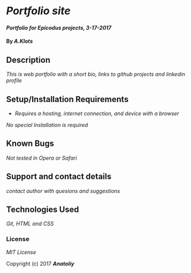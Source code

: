 # _Portfolio site_

#### _Portfolio for Epicodus projects, 3-17-2017_

#### By _**A.Klots**_

## Description

_This is web portfolio with a short bio, links to github projects and linkedin profile_

## Setup/Installation Requirements

* _Requires a hosting, internet connection, and device with a browser_

_No special Installation is required_

## Known Bugs

_Not tested in Opera or Safari_

## Support and contact details

_contact author with quesions and suggestions_

## Technologies Used

_Git, HTML and CSS_

### License

*MIT License*

Copyright (c) 2017 **_Anatoliy_**
